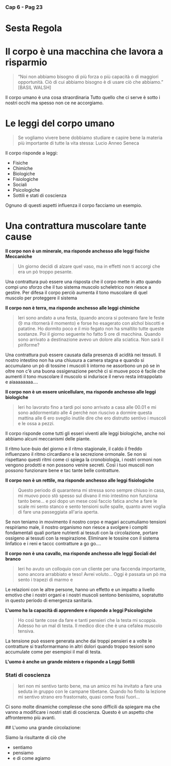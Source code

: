 ### Cap 6 - Pag 23

# Sesta Regola

# Il corpo è una macchina che lavora a risparmio

> “Noi non abbiamo bisogno di più forza o più capacità o di maggiori opportunità. Ciò di cui abbiamo bisogno è di usare ciò che abbiamo.”  
> [BASIL WALSH]

Il corpo umano è una cosa straordinaria
Tutto quello che ci serve è sotto i nostri occhi ma spesso non ce ne accorgiamo.


# Le leggi del corpo umano

> Se vogliamo vivere bene dobbiamo studiare e capire bene la materia più importante di tutte la vita stessa:
> Lucio Anneo Seneca

Il corpo risponde a leggi:

- Fisiche
- Chimiche
- Biologiche
- Fisiologiche
- Sociali
- Psicologiche
- Sottili e stati di coscienza

Ognuno di questi aspetti influenza il corpo facciamo un esempio.

# Una contrattura muscolare tante cause

**Il corpo non è un minerale, ma risponde anchesso alle leggi fisiche Meccaniche**

> Un giorno decidi di alzare quel vaso, ma in effetti non ti accorgi che era un pò troppo pesante.

Una contrattura può essere una risposta che il corpo mette in atto quando compi uno sforzo che il tuo sistema muscolo scheletrico non riesce a gestire.
Per difesa il corpo perciò aumenta il tono muscolare di quel muscolo per proteggere il sistema

**Il corpo non è terra, ma risponde anchesso alle leggi chimiche**

> Ieri sono andato a una festa, (quando ancora si potevano fare le feste 😢 ma ritornerà il momento) e forse ho esagerato con alchol biscotti e patatine. Ho dormito poco e il mio fegato non ha smaltito tutte queste sostanze.
> Poi il giorno seguente ho fatto 5 ore di macchina.
> Quando sono arrivato a destinazione avevo un dolore alla sciatica. Non sarà il piriforme?

Una contrattura può essere causata dalla presenza di acidità nei tessuti.
Il nostro intestino non ha una chiusura a camera stagna e quando si accumulano un pò di tossine i muscoli li intorno ne assorbono un pò se in oltre non c'è una buona ossigenazione perchè ci si muove poco è facile che aumenti il tono muscolare il muscolo si indurisce il nervo resta intrappolato e aiaaaaaaaa....

**Il corpo non è un essere unicellulare, ma risponde anchesso alle leggi biologiche**

> Ieri ho lavorato fino a tardi poi sono arrivato a casa alle 00.01 e mi sono addormentato alle 4 perchè non riuscivo a dormire questa mattina alle 6 ero sveglio inutile dire che ero distrutto sentivo i muscoli e le ossa a pezzi.

Il corpo risponde come tutti gli esseri viventi alle leggi biologiche, anche noi abbiamo alcuni meccanismi delle piante.

Il ritmo luce-buio del giorno e il ritmo stagionale, il caldo il freddo influenzano il ritmo circardiano e la secrezione ormonale.
Se non si rispettano questi ritmi come ci spiega la cronobiologia, i nostri ormoni non vengono prodotti e non possono venire secreti.
Così i tuoi muscoli non possono funzionare bene e tac tante belle contratture.

**Il corpo non è un rettile, ma risponde anchesso alle leggi fisiologiche**

> Questo periodo di quarantena mi stressa sono sempre chiuso in casa, mi muovo poco stò spesso sul divano il mio intestino non funziona tanto bene... e poi dopo un mese così faccio fatica anche a fare le scale mi sento stanco e sento tensioni sulle spalle, quanto avrei voglia di fare una passeggiata all'aria aperta.

Se non teniamo in movimento il nostro corpo e magari accumuliamo tensioni respiriamo male, il nostro organismo non riesce a svolgere i compiti fondamentali quali portare nutrienti ai tessuti con la circolazione, portare ossigeno ai tessuti con la respirazione.
Eliminare le tossine con il sistema linfatico e i reni e taccc
contratture a go go....

**Il corpo non è una cavallo, ma risponde anchesso alle leggi Sociali del branco**

> Ieri ho avuto un colloquio con un cliente per una faccenda importante, sono ancora arrabbiato e teso! Avrei voluto...
> Oggi è passata un pò ma sento i trapezi di marmo e

Le relazioni con le altre persone, hanno un effetto e un impatto a livello emotivo che i nostri organi e i nostri muscoli sentono benissimo, sopratutto in questo periodo di emergenza sanitaria.

**L'uomo ha la capacità di apprendere e risponde a leggi Psicologiche**

> Ho così tante cose da fare e tanti pensieri che la testa mi scoppia. Adesso ho un mal di testa. Il medico dice che è una cefalea muscolo tensiva.

La tensione può essere generata anche dai troppi pensieri e a volte le contratture si trasformarmano in altri dolori quando troppo tesioni sono accumulate come per esempioi il mal di testa.

**L'uomo è anche un grande mistero e risponde a Leggi Sottili**

### Stati di coscienza

> Ieri non mi sentivo tanto bene, ma un amico mi ha invitato a fare una seduta in gruppo con le campane tibetane. Quando ho finito la lezione mi sentivo strano ero frastornato, quasi come fossi fuori...

Ci sono molte dinamiche complesse che sono difficili da spiegare ma che vanno a modificare i nostri stati di coscienza. Questo è un aspetto che affronteremo più avanti.

## L'uomo una grande circolazione:

Siamo la risultante di ciò che

- sentiamo
- pensiamo
- e di come agiamo

<!--stackedit_data:
eyJoaXN0b3J5IjpbMTgzNTM1MTkzMl19
-->
